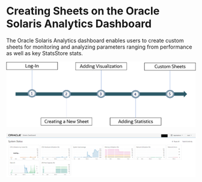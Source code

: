 # Creating Sheets on the Oracle Solaris Analytics Dashboard

The Oracle Solaris Analytics dashboard enables users to create custom sheets for monitoring and analyzing parameters ranging from performance as well as key StatsStore stats. 

![](Images/Workflow1.png)


![](Images/Image2.png)

